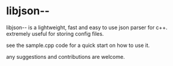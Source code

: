 libjson--
=========

libjson-- is a lightweight, fast and easy to use json parser for c++.
extremely useful for storing config files.

see the sample.cpp code for a quick start on how to use it.

any suggestions and contributions are welcome.
